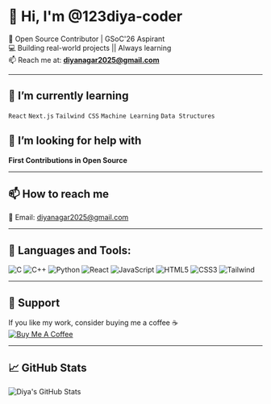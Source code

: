 # 👋 Hi, I'm @123diya-coder

🚀 Open Source Contributor | GSoC'26 Aspirant  
💻 Building real-world projects || Always learning  
📫 Reach me at: **diyanagar2025@gmail.com**

---

## 🌱 I’m currently learning  
`React` `Next.js` `Tailwind CSS` `Machine Learning` `Data Structures`

## 🤝 I’m looking for help with  
**First Contributions in Open Source**

---

## 📫 How to reach me
📧 Email: [diyanagar2025@gmail.com](mailto:diyanagar2025@gmail.com)

---

## 🧰 Languages and Tools:
![C](https://img.shields.io/badge/-C-blue)
![C++](https://img.shields.io/badge/-C++-00599C?style=flat&logo=cplusplus)
![Python](https://img.shields.io/badge/-Python-3776AB?style=flat&logo=python)
![React](https://img.shields.io/badge/-React-61DAFB?style=flat&logo=react)
![JavaScript](https://img.shields.io/badge/-JavaScript-F7DF1E?style=flat&logo=javascript)
![HTML5](https://img.shields.io/badge/-HTML5-E34F26?style=flat&logo=html5)
![CSS3](https://img.shields.io/badge/-CSS3-1572B6?style=flat&logo=css3)
![Tailwind](https://img.shields.io/badge/-Tailwind_CSS-38B2AC?style=flat&logo=tailwind-css)

---

## 💖 Support
If you like my work, consider buying me a coffee ☕  
[![Buy Me A Coffee](https://img.shields.io/badge/-Buy%20Me%20a%20Coffee-FFDD00?style=flat&logo=buy-me-a-coffee&logoColor=black)](https://buymeacoffee.com/123diya)

---

## 📈 GitHub Stats
![Diya's GitHub Stats](https://github-readme-stats.vercel.app/api?username=123diya-coder&show_icons=true&theme=tokyonight)
